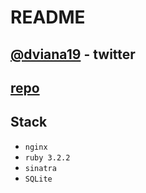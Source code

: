 # README
## [@dviana19](https://twitter.com/dviana19) - twitter
## [repo](https://github.com/dviana19/rinha-backend-2)

## Stack
- `nginx`
- `ruby 3.2.2`
- `sinatra`
- `SQLite`
